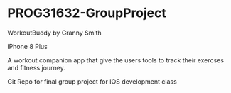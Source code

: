 # PROG31632-GroupProject

WorkoutBuddy by Granny Smith

iPhone 8 Plus

A workout companion app that give the users tools to track their exercses and fitness journey. 

Git Repo for final group project for IOS development class
